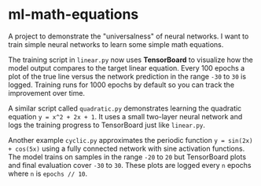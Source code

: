 # ml-math-equations
A project to demonstrate the "universalness" of neural networks. I want to train simple neural networks to learn some simple math equations.

The training script in `linear.py` now uses **TensorBoard** to visualize how the model output compares to the target linear equation. Every 100 epochs a plot of the true line versus the network prediction in the range ``-30`` to ``30`` is logged. Training runs for 1000 epochs by default so you can track the improvement over time.

A similar script called `quadratic.py` demonstrates learning the quadratic equation
``y = x^2 + 2x + 1``. It uses a small two-layer neural network and logs the
training progress to TensorBoard just like `linear.py`.

Another example `cyclic.py` approximates the periodic function
``y = sin(2x) + cos(5x)`` using a fully connected network with sine activation
functions. The model trains on samples in the range ``-20`` to ``20`` but
TensorBoard plots and final evaluation cover ``-30`` to ``30``. These plots are
logged every ``n`` epochs where ``n`` is ``epochs // 10``.
